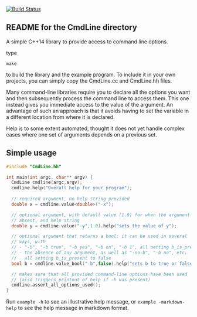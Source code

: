 [![Build Status](https://img.shields.io/github/actions/workflow/status/gavinsalam/CmdLine/CI.yml?label=build&logo=github&style=flat-square)](https://github.com/gavinsalam/CmdLine/actions/workflows/CI.yml)

README for the CmdLine directory
--------------------------------

A simple C++14 library to provide access to command line options.

type 

    make 

to build the library and the example program. To include it in your
own projects, you can simply copy the CmdLine.cc and CmdLine.hh
files. 

Many command-line libraries require you to declare all the options you
want and then subsequently process the command line to access them. This one
instead gives you immediate access to the value of the argument.  An
advantage of such an approach is that it avoids having to set the
variable in a different location from where it is declared.

Help is to some extent automated, thought it does not
yet handle complex cases where one set of arguments depends on a
previous set. 

## Simple usage

```c++
#include "CmdLine.hh"

int main(int argc, char** argv) {
  CmdLine cmdline(argc,argv);
  cmdline.help("Overall help for your program");
  
  // required argument, no help string provided
  double x = cmdline.value<double>("-x");

  // optional argument, with default value (1.0) for when the argument is
  // absent, and help string
  double y = cmdline.value("-y",1.0).help("sets the value of y");

  // optional argument that returns a bool; it can be used in several
  // ways, with
  // - "-b", "-b true", "-b yes", "-b on", "-b 1", all setting b_is_present to true
  // - the absence of any argument, as well as "-no-b", "-b no", etc.
  //   all setting b_is_present to false
  bool b = cmdline.value_bool("-b",false).help("sets b to true or false");

  // makes sure that all provided command-line options have been used
  // (also triggers printout of help if -h was present)
  cmdline.assert_all_options_used();
}
```

Run `example -h` to see an illustrative help message, or 
`example -markdown-help` to see the help message in markdown format.